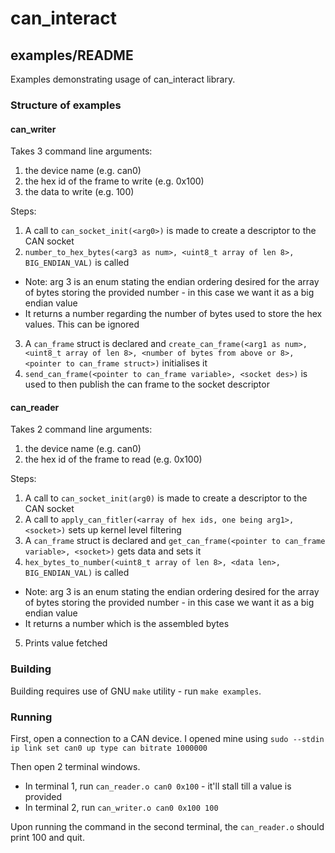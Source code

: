 # can_interact
## examples/README

Examples demonstrating usage of can_interact library.

###

### Structure of examples

#### can_writer

Takes 3 command line arguments:
1. the device name (e.g. can0)
2. the hex id of the frame to write (e.g. 0x100)
3. the data to write (e.g. 100)

Steps:
1. A call to `can_socket_init(<arg0>)` is made to create a descriptor to the CAN socket
2. `number_to_hex_bytes(<arg3 as num>, <uint8_t array of len 8>, BIG_ENDIAN_VAL)` is called
  * Note: arg 3 is an enum stating the endian ordering desired for the array of bytes storing the provided number - in this case we want it as a big endian value
  * It returns a number regarding the number of bytes used to store the hex values. This can be ignored
3. A `can_frame` struct is declared and `create_can_frame(<arg1 as num>, <uint8_t array of len 8>, <number of bytes from above or 8>, <pointer to can_frame struct>)` initialises it
4. `send_can_frame(<pointer to can_frame variable>, <socket des>)` is used to then publish the can frame to the socket descriptor

#### can_reader

Takes 2 command line arguments:
1. the device name (e.g. can0)
2. the hex id of the frame to read (e.g. 0x100)

Steps:
1. A call to `can_socket_init(arg0)` is made to create a descriptor to the CAN socket
2. A call to `apply_can_fitler(<array of hex ids, one being arg1>, <socket>)` sets up kernel level filtering
3. A `can_frame` struct is declared and `get_can_frame(<pointer to can_frame variable>, <socket>)` gets data and sets it
4. `hex_bytes_to_number(<uint8_t array of len 8>, <data len>, BIG_ENDIAN_VAL)` is called
  * Note: arg 3 is an enum stating the endian ordering desired for the array of bytes storing the provided number - in this case we want it as a big endian value
  * It returns a number which is the assembled bytes
5. Prints value fetched

### Building

Building requires use of GNU `make` utility - run `make examples`.

### Running

First, open a connection to a CAN device. I opened mine using `sudo --stdin ip link set can0 up type can bitrate 1000000`

Then open 2 terminal windows.
* In terminal 1, run `can_reader.o can0 0x100` - it'll stall till a value is provided
* In terminal 2, run `can_writer.o can0 0x100 100`

Upon running the command in the second terminal, the `can_reader.o` should print 100 and quit.
